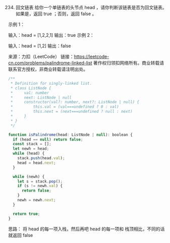 234. 回文链表
     给你一个单链表的头节点 head ，请你判断该链表是否为回文链表。如果是，返回 true ；否则，返回 false 。

示例 1：

输入：head = [1,2,2,1]
输出：true
示例 2：

输入：head = [1,2]
输出：false

来源：力扣（LeetCode）
链接：https://leetcode-cn.com/problems/palindrome-linked-list
著作权归领扣网络所有。商业转载请联系官方授权，非商业转载请注明出处。

```js
/**
 * Definition for singly-linked list.
 * class ListNode {
 *     val: number
 *     next: ListNode | null
 *     constructor(val?: number, next?: ListNode | null) {
 *         this.val = (val===undefined ? 0 : val)
 *         this.next = (next===undefined ? null : next)
 *     }
 * }
 */

function isPalindrome(head: ListNode | null): boolean {
  if (head == null) return false;
  const stack = [];
  let newh = head;
  while (head) {
    stack.push(head.val);
    head = head.next;
  }

  while (newh) {
    let s = stack.pop();
    if (s != newh.val) {
      return false;
    }
    newh = newh.next;
  }

  return true;
}
```

思路：
将 head 的每一项入栈，然后再吧 head 的每一项和 栈顶相比，不同的话就返回 false
